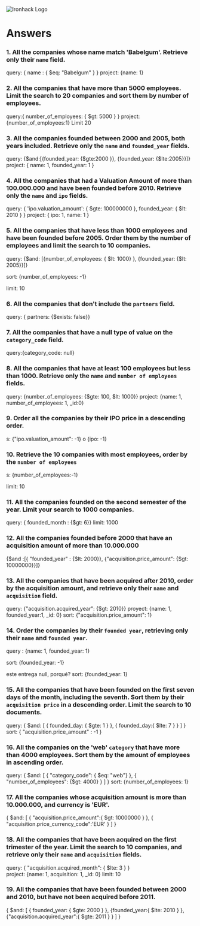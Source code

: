 ![Ironhack Logo](https://i.imgur.com/1QgrNNw.png)

# Answers

### 1. All the companies whose name match 'Babelgum'. Retrieve only their `name` field.

<!-- Your Code Goes Here -->
query: { name : { $eq: "Babelgum" } }
project: {name: 1}

### 2. All the companies that have more than 5000 employees. Limit the search to 20 companies and sort them by **number of employees**.
query:{ number_of_employees: { $gt: 5000 } }
project: {number_of_employees:1}
Limit 20
### 3. All the companies founded between 2000 and 2005, both years included. Retrieve only the `name` and `founded_year` fields.
query: {$and:[{founded_year: {$gte:2000 }}, {founded_year: {$lte:2005}}]}
project:  { name: 1, founded_year: 1 }  

### 4. All the companies that had a Valuation Amount of more than 100.000.000 and have been founded before 2010. Retrieve only the `name` and `ipo` fields.
query: { 'ipo.valuation_amount': { $gte: 100000000 }, founded_year: { $lt: 2010 } }
project: { ipo: 1, name: 1 }

<!-- Your Code Goes Here -->

### 5. All the companies that have less than 1000 employees and have been founded before 2005. Order them by the number of employees and limit the search to 10 companies.

query: {$and: [{number_of_employees: { $lt: 1000} }, {founded_year: {$lt: 2005}}]}

sort: {number_of_employees: -1}

limit: 10
### 6. All the companies that don't include the `partners` field.
query: { partners: {$exists: false}}

<!-- Your Code Goes Here -->

### 7. All the companies that have a null type of value on the `category_code` field.
query:{category_code: null}

### 8. All the companies that have at least 100 employees but less than 1000. Retrieve only the `name` and `number of employees` fields.
query: {number_of_employees: {$gte: 100, $lt: 1000}}
project: {name: 1, number_of_employees: 1, _id:0}

### 9. Order all the companies by their IPO price in a descending order.
s: {"ipo.valuation_amount": -1}   o  {ipo: -1}
<!-- Your Code Goes Here -->

### 10. Retrieve the 10 companies with most employees, order by the `number of employees`
s: {number_of_employees:-1}

limit: 10
<!-- Your Code Goes Here -->

### 11. All the companies founded on the second semester of the year. Limit your search to 1000 companies.
query: { founded_month : {$gt: 6}}
limit: 1000

<!-- Your Code Goes Here -->

### 12. All the companies founded before 2000 that have an acquisition amount of more than 10.000.000
{$and :[{ "founded_year" : {$lt: 2000}}, {"acquisition.price_amount": {$gt: 10000000}}]}

### 13. All the companies that have been acquired after 2010, order by the acquisition amount, and retrieve only their `name` and `acquisition` field.
query: {"acquisition.acquired_year": {$gt: 2010}}
proyect: {name: 1, founded_year:1, _id: 0}
sort: {"acquisition.price_amount": 1}

<!-- Your Code Goes Here -->

### 14. Order the companies by their `founded year`, retrieving only their `name` and `founded year`.
query :  {name: 1, founded_year: 1}

sort: {founded_year: -1}

este entrega null, porqué?
sort: {founded_year: 1}


### 15. All the companies that have been founded on the first seven days of the month, including the seventh. Sort them by their `acquisition price` in a descending order. Limit the search to 10 documents.
query: { $and: [ { founded_day: { $gte: 1 } }, { founded_day:{ $lte: 7 } } ] }
sort:  { "acquisition.price_amount" : -1 }

### 16. All the companies on the 'web' `category` that have more than 4000 employees. Sort them by the amount of employees in ascending order.
query: { $and: [ { "category_code": { $eq: "web"} }, { "number_of_employees": {$gt: 4000} } ] }
sort: {number_of_employees: 1}

### 17. All the companies whose acquisition amount is more than 10.000.000, and currency is 'EUR'.
{ $and: [ { "acquisition.price_amount":{ $gt:  10000000 } }, { "acquisition.price_currency_code":'EUR' } ] }

### 18. All the companies that have been acquired on the first trimester of the year. Limit the search to 10 companies, and retrieve only their `name` and `acquisition` fields.
query:  { "acquisition.acquired_month": { $lte: 3 } }  
project: {name: 1, acquisition: 1, _id: 0}
limit: 10
### 19. All the companies that have been founded between 2000 and 2010, but have not been acquired before 2011.
{ $and: [ { founded_year: { $gte: 2000 } }, {founded_year:{ $lte: 2010 } }, {"acquisition.acquired_year":{ $gte: 2011 } } ] }
